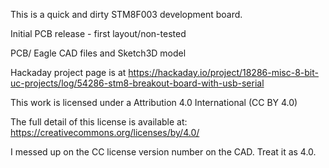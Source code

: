This is a quick and dirty STM8F003 development board.

Initial PCB release - first layout/non-tested

PCB/ Eagle CAD files and Sketch3D model

Hackaday project page is at 
https://hackaday.io/project/18286-misc-8-bit-uc-projects/log/54286-stm8-breakout-board-with-usb-serial

This work is licensed under a 
Attribution 4.0 International (CC BY 4.0)

The full detail of this license is available at: 
https://creativecommons.org/licenses/by/4.0/

I messed up on the CC license version number on the CAD.  Treat it as 4.0.
